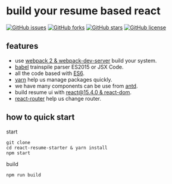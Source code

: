 # build your resume based react

[![GitHub issues](https://img.shields.io/github/issues/zzlw/react-resume.svg)](https://github.com/zzlw/react-resume/issues)
[![GitHub forks](https://img.shields.io/github/forks/zzlw/react-resume.svg)](https://github.com/zzlw/react-resume/network)
[![GitHub stars](https://img.shields.io/github/stars/zzlw/react-resume.svg)](https://github.com/zzlw/react-resume/stargazers)
[![GitHub license](https://img.shields.io/github/license/zzlw/react-resume.svg)](https://github.com/zzlw/react-resume/blob/master/LICENSE)

## features

- use [webpack 2 & webpack-dev-server]() build your system.
- [babel]() trainspile parser ES2015 or JSX Code.
- all the code based with [ES6]().
- [yarn]() help us manage packages quickly.
- we have many components can be use from [antd]().
- build resume ui with [react@15.4.0 & react-dom]().
- [react-router]() help us change router.

## how to quick start

start

```
git clone
cd react-resume-starter & yarn install
npm start
```

build
```
npm run build
```
